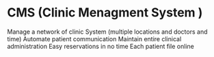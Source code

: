 # CMS (Clinic Menagment System )


Manage a network of clinic System (multiple locations and doctors and time)
Automate patient communication
Maintain entire clinical administration
Easy reservations in no time 
Each patient file online 
